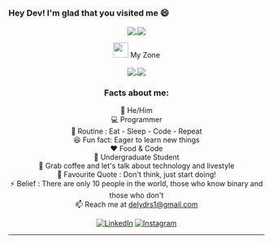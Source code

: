 ### Hey Dev! I'm glad that you visited me 😄
<div align="center">
 <a href="https://github.com/delysilva">
  <img align="center" src="https://github-readme-stats.vercel.app/api?username=shravanatirtha&theme=darcula&show_icons=true" />
</a>
<a href="https://github.com/delysilva">
  <img align="center" src="https://github-readme-streak-stats.herokuapp.com?user=delysilva&theme=merko&exclude_days=Sun" />
</a>
<br>
 
 <img src="https://media.giphy.com/media/iY8CRBdQXODJSCERIr/giphy.gif" width="30px">&nbsp;My Zone
 <br>

 <div align="center">
<a href="https://github.com/delysilva">
  <img align="center" src="https://github-readme-stats.vercel.app/api/top-langs/?username=shravanatirtha&langs_count=6)" />
</a>
<a href="https://github.com/delysilva">
  <img align="center" src="https://github-readme-stats.vercel.app/api/wakatime?username=shravanatirtha" />
</a>
 </div> 

### Facts about me:<br>
👧 He/Him<br>
💻 Programmer<br>
🔄 Routine : Eat - Sleep - Code - Repeat<br>
😆 Fun fact: Eager to learn new things <br>
❤️ Food & Code<br>
📜 Undergraduate Student<br>
💬 Grab coffee and let's talk about technology and livestyle<br>
📝 Favourite Quote : Don't think, just start doing!<br>
⚡ Belief : There are only 10 people in the world, those who know binary and those who don't<br>
📫 Reach me at delydrs1@gmail.com <br>

<div align="center">
<a href="https://www.linkedin.com/in/dely-silva/" target="_blank"><img src="https://img.shields.io/badge/LinkedIn-%230077B5.svg?&style=flat-square&logo=linkedin&logoColor=white" alt="LinkedIn"></a>
<a href="https://instagram.com/rodriguesdely?igshid=MzNlNGNkZWQ4Mg==" target="_blank"><img src="https://img.shields.io/badge/Instagram-%23E4405F.svg?&style=flat-square&logo=instagram&logoColor=white" alt="Instagram"></a>
</div>

------
